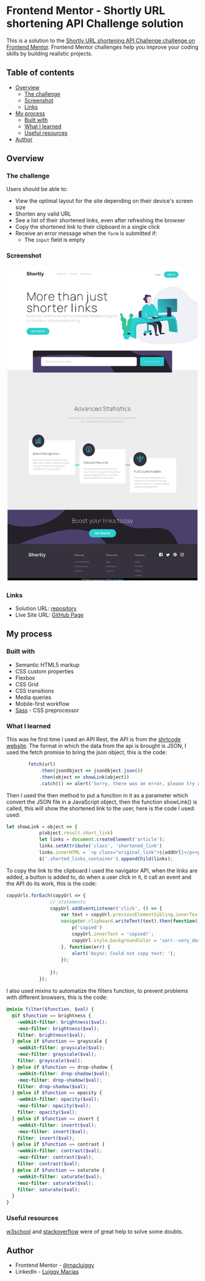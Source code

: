 # Frontend Mentor - Shortly URL shortening API Challenge solution

This is a solution to the [Shortly URL shortening API Challenge challenge on Frontend Mentor](https://www.frontendmentor.io/challenges/url-shortening-api-landing-page-2ce3ob-G). Frontend Mentor challenges help you improve your coding skills by building realistic projects. 

## Table of contents

- [Overview](#overview)
  - [The challenge](#the-challenge)
  - [Screenshot](#screenshot)
  - [Links](#links)
- [My process](#my-process)
  - [Built with](#built-with)
  - [What I learned](#what-i-learned)
  - [Useful resources](#useful-resources)
- [Author](#author)


## Overview

### The challenge

Users should be able to:

- View the optimal layout for the site depending on their device's screen size
- Shorten any valid URL
- See a list of their shortened links, even after refreshing the browser
- Copy the shortened link to their clipboard in a single click
- Receive an error message when the `form` is submitted if:
  - The `input` field is empty

### Screenshot

<img src="desktop.jpeg">


### Links

- Solution URL: [repository](https://github.com/macluiggy/url-shortening-api-master-FM)
- Live Site URL: [GitHub Page](https://macluiggy.github.io/url-shortening-api-master-FM)

## My process

### Built with

- Semantic HTML5 markup
- CSS custom properties
- Flexbox
- CSS Grid
- CSS transitions
- Media queries
- Mobile-first workflow
- [Sass](https://sass-lang.com/) - CSS preprocessor


### What I learned

This was he first time I used an API Rest, the API is from the <a href="https://shrtco.de/">shrtcode website</a>. The format in which the data from the api is brought is JSON, I used the fetch promise to bring the json object, this is the code:
```js
        fetch(url)
            .then(jsonObject => jsonObject.json())
            .then(object => showLink(object))
            .catch(() => alert('Sorry, there was an error, please try again!'));
```

 Then I used the then method to put a function in it as a parameter which convert the JSON file in a JavaScript object, then the function showLink() is called, this will show the shortened link to the user, here is the code I used: used:

```js
let showLink = object => {
            p(object.result.short_link)
            let links = document.createElement('article');
            links.setAttribute('class', 'shortened_link')
            links.innerHTML = `<p class="original_link">${addUrl}</p><p><span class="link_to_copy">${object.result.short_link}</span><button class="copy_shortened_link">copy</button></p>`;
            $('.shorted_links_container').appendChild(links);

```
To copy the link to the clipboard I used the navigator API, when the links are added, a button is added to, do when a user click in it, it call an event and the API do its work, this is the code:

```js
copyUrls.forEach(copyUrl => {
                // statements
                copyUrl.addEventListener('click', () => {
                    var text = copyUrl.previousElementSibling.innerText;
                    navigator.clipboard.writeText(text).then(function() {
                        p('copied')
                        copyUrl.innerText = 'copied!';
                        copyUrl.style.backgroundColor = 'var(--very_dark_blue)';
                    }, function(err) {
                        alert('Async: Could not copy text: ');
                    });

                });
            });
```

I also used mixins to automatize the filters function, to prevent problems with different browsers, this is the code:

```scss
@mixin filter($function, $val) {
  @if $function == brightness {
    -webkit-filter: brightness($val);
    -moz-filter: brightness($val);
    filter: brightness($val);
  } @else if $function == grayscale {
    -webkit-filter: grayscale($val);
    -moz-filter: grayscale($val);
    filter: grayscale($val);
  } @else if $function == drop-shadow {
    -webkit-filter: drop-shadow($val);
    -moz-filter: drop-shadow($val);
    filter: drop-shadow($val);
  } @else if $function == opacity {
    -webkit-filter: opacity($val);
    -moz-filter: opacity($val);
    filter: opacity($val);
  } @else if $function == invert {
    -webkit-filter: invert($val);
    -moz-filter: invert($val);
    filter: invert($val);
  } @else if $function == contrast {
    -webkit-filter: contrast($val);
    -moz-filter: contrast($val);
    filter: contrast($val);
  } @else if $function == saturate {
    -webkit-filter: saturate($val);
    -moz-filter: saturate($val);
    filter: saturate($val);
  }
}
```

### Useful resources
[w3school](https://www.w3schools.com/) and [stackoverflow](https://stackoverflow.com/) were of great help to solve some doubts.

## Author

- Frontend Mentor - [@macluiggy](https://www.frontendmentor.io/profile/macluiggy)
- LinkedIn - [Luiggy Macias](https://www.linkedin.com/in/luiggy-macias-402696155/)

